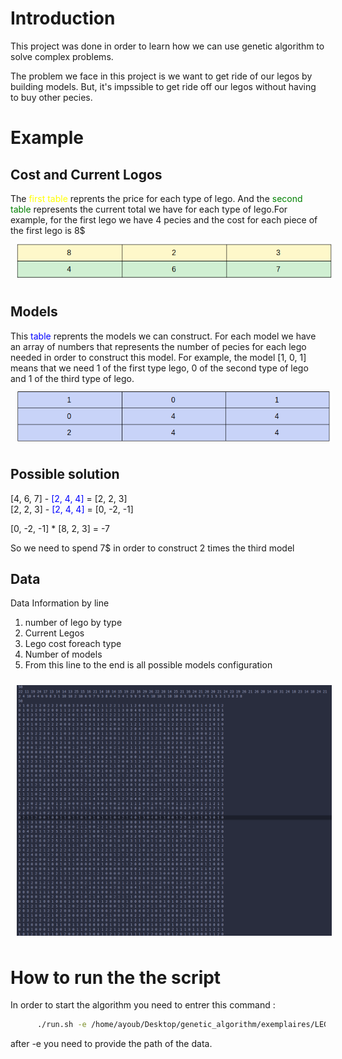 
<style> 
img {
  display:block;
  margin: 0 auto;
  padding : 10px
}
</style>

# Introduction
<p>
This project was done in order to learn how we can use genetic algorithm to solve complex problems. 
</p>
<p>The problem we face in this project is we want to get ride of our legos by building models. But, it's impssible to get ride off our legos without having to buy other pecies.</p>

# Example
## Cost and Current Logos
The <span style="color : yellow"> first table</span> reprents the price for each type of lego. And the <span style="color : green"> second table</span> represents the current total we have for each type of lego.For example, for the first lego we have 4 pecies and the cost for each piece of the first lego is 8$
![models and prices](images/legos_price.png)

## Models
This <span style="color : blue"> table</span> reprents the models we can construct. For each model we have an array  of numbers that represents the number of pecies for each lego needed in order to construct this model. For example, the model [1, 0, 1] means that we need 1 of the first type lego, 0 of the second type of lego and 1 of the third type of lego.
![models and prices](images/models.png)

## Possible solution
[4, 6, 7] - <span style="color : blue"> [2, 4, 4]</span> = [2, 2, 3]<br>
[2, 2, 3] - <span style="color : blue"> [2, 4, 4]</span> = [0, -2, -1]<br>

[0, -2, -1] * [8, 2, 3] = -7 <br>

So we need to spend 7$ in order to construct 2 times the third model


## Data
Data Information by line
<ol>
  <li>number of lego by type</li>
  <li>Current Legos</li>
  <li>Lego cost foreach type</li>
  <li>Number of models</li>
  <li>From this line to the end is all possible models configuration</li>
</ol> 

![models and prices](images/example.png)

# How to run the the script
 In order to start the algorithm you need to entrer this command : 
 ```bash
       ./run.sh -e /home/ayoub/Desktop/genetic_algorithm/exemplaires/LEGO_50_50_100
```
after -e you need to provide the path of the data.
